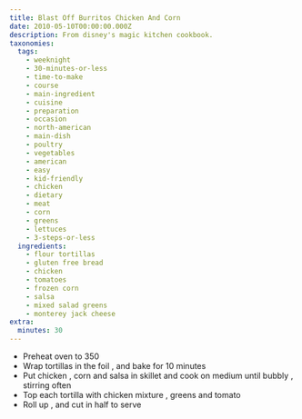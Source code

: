 ```yaml
---
title: Blast Off Burritos Chicken And Corn
date: 2010-05-10T00:00:00.000Z
description: From disney's magic kitchen cookbook.
taxonomies:
  tags:
    - weeknight
    - 30-minutes-or-less
    - time-to-make
    - course
    - main-ingredient
    - cuisine
    - preparation
    - occasion
    - north-american
    - main-dish
    - poultry
    - vegetables
    - american
    - easy
    - kid-friendly
    - chicken
    - dietary
    - meat
    - corn
    - greens
    - lettuces
    - 3-steps-or-less
  ingredients:
    - flour tortillas
    - gluten free bread
    - chicken
    - tomatoes
    - frozen corn
    - salsa
    - mixed salad greens
    - monterey jack cheese
extra:
  minutes: 30
---
```

 - Preheat oven to 350
 - Wrap tortillas in the foil , and bake for 10 minutes
 - Put chicken , corn and salsa in skillet and cook on medium until bubbly , stirring often
 - Top each tortilla with chicken mixture , greens and tomato
 - Roll up , and cut in half to serve
